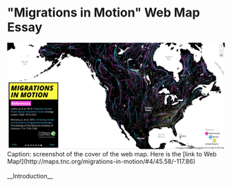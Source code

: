 # "Migrations in Motion" Web Map Essay
<img src= 'img/Cover of Web Map.JPG'>
Caption: screenshot of the cover of the web map. Here is the [link to Web Map!](http://maps.tnc.org/migrations-in-motion/#4/45.58/-117.86)
<br><br/>
__Introduction__

